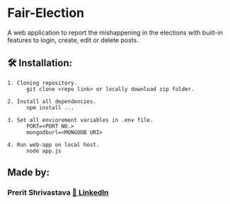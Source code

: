 # Fair-Election
A web application to report the mishappening in the elections with built-in features to login, create, edit or delete posts. 

## :hammer_and_wrench: Installation:
    1. Cloning repository.
          git clone <repo link> or locally download zip folder.
          
    2. Install all dependencies.
          npm install ...
          
    3. Set all enviorement variables in .env file.
          PORT=<PORT NO.>
          mongodburl=<MONGODB URI>
       
    4. Run web-app on local host.
          node app.js
          
## Made by:
### Prerit Shrivastava [📝 LinkedIn](https://www.linkedin.com/in/prerit-shrivastava-1b4a52201/)
